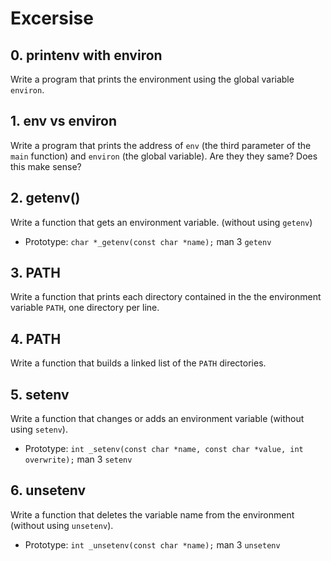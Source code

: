 # Excersise
## 0. printenv with environ
Write a program that prints the environment using the global variable `environ`.

## 1. env vs environ
Write a program that prints the address of `env` (the third parameter of the `main` function) and `environ` (the global variable). Are they they same? Does this make sense?

## 2. getenv()
Write a function that gets an environment variable. (without using `getenv`)
- Prototype: `char *_getenv(const char *name);` man 3 `getenv`

## 3. PATH
Write a function that prints each directory contained in the the environment variable `PATH`, one directory per line.

## 4. PATH
Write a function that builds a linked list of the `PATH` directories.

## 5. setenv
Write a function that changes or adds an environment variable (without using `setenv`).
- Prototype: `int _setenv(const char *name, const char *value, int overwrite);` man 3 `setenv`

## 6. unsetenv
Write a function that deletes the variable name from the environment (without using `unsetenv`).
- Prototype: `int _unsetenv(const char *name);` man 3 `unsetenv`


